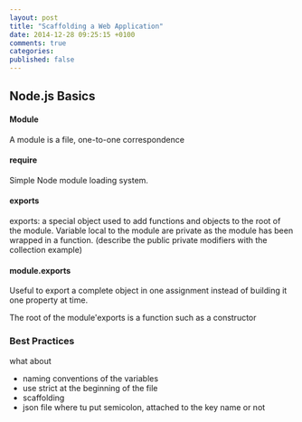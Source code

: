 ```yaml
---
layout: post
title: "Scaffolding a Web Application"
date: 2014-12-28 09:25:15 +0100
comments: true
categories:
published: false
---
```

## Node.js Basics

#### Module
A module is a file, one-to-one correspondence

#### require
Simple Node module loading system.


#### exports
exports: a special object used to add functions and objects to the root of the module. Variable local to the module are private as the module has been wrapped in a function. (describe the public private modifiers with the collection example)


#### module.exports
Useful to export a complete object in one assignment instead of building it one property at time.

The root of the module'exports is a function such as a constructor

### Best Practices
what about
- naming conventions of the variables
- use strict at the beginning of the file
- scaffolding
- json file where tu put semicolon, attached to the key name or not
